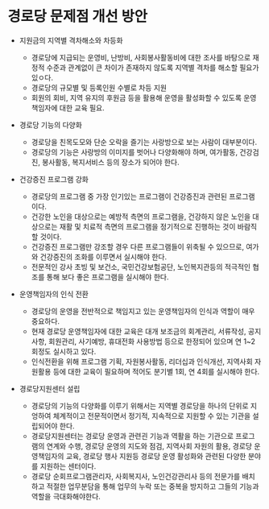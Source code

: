# 경로당 문제점 개선 방안
* 지원금의 지역별 격차해소와 차등화
  - 경로당에 지급되는 운영비, 난방비, 사회봉사활동비에 대한 조사를 바탕으로 재정적 수준과 관계없이 큰 차이가 존재하지 않도록 지역별 격차를 해소할 필요가 있ㅇ다.
  - 경로당의 규모별 및 등록인원 수별로 차등 지원
  - 회원의 회비, 지역 유지의 후원금 등을 활용해 운영을 활성화할 수 있도록 운영책임자에 대한 교육 필요.

* 경로당 기능의 다양화
  - 경로당을 친목도모와 단순 오락을 즐기는 사랑방으로 보는 사람이 대부분이다.
  - 경로당의 기능은 사랑방의 이미지를 벗어나 다양화해야 하며, 여가활동, 건강검진, 봉사활동, 복지서비스 등의 장소가 되어야 한다. 

* 건강증진 프로그램 강화
  - 경로당의 프로그램 중 가장 인기있는 프로그램이 건강증진과 관련된 프로그램이다.
  - 건강한 노인을 대상으로는 예방적 측면의 프로그램을, 건강하지 않은 노인을 대상으로는 재활 및 치료적 측면의 프로그램을 정기적으로 진행하는 것이 바람직할 것이다.
  - 건강증진 프로그램만 강조할 경우 다른 프로그램들이 위축될 수 있으므로, 여가와 건강증진의 조화를 이루면서 실시해야 한다.
  - 전문적인 강사 초빙 및 보건소, 국민건강보험공단, 노인복지관등의 적극적인 협조를 통해 보다 좋은 프로그램을 실시해야 한다.

* 운영책임자의 인식 전환
  - 경로당의 운영을 전반적으로 책임지고 있는 운영책임자의 인식과 역할이 매우 중요하다.
  - 현재 경로당 운영책임자에 대한 교육은 대개 보조금의 회계관리, 서류작성, 공지사항, 회원관리, 사기예방, 휴대전화 사용방법 등으로 한정되어 있으며 연 1~2회정도 실시하고 있다.
  - 인식전환을 위해 프로그램 기획, 자원봉사활동, 리더십과 인식개선, 지역사회 자원활용 등에 대한 교육이 필요하며 적어도 분기별 1회, 연 4회를 실시해야 한다.

* 경로당지원센터 설립
  - 경로당의 기능의 다양화를 이루기 위해서는 지역별 경로당을 하나의 단위로 지엉하여 체계적이고 전문적이면서 정기적, 지속적으로 지원할 수 있는 기관을 설립되어야 한다.
  - 경로당지원센터는 경로당 운영과 관련괸 기능과 역활을 하는 기관으로 프로그램의 연계와 수행, 경로당 운영의 지도와 점검, 지역사회 자원의 활용, 경로당 운영책임자의 교육, 경로당 행사 지원등 경로당 운영 활성화와 관련된 다양한 분야를 지원하는 센터이다.
  - 경로당 순회프로그램관리자, 사회복지사, 노인건강관리사 등의 전문가를 배치하고 적절한 업무분담을 통해 업무의 누락 또는 중복을 방지하고 그들의 기능과 역할을 극대화해야한다.